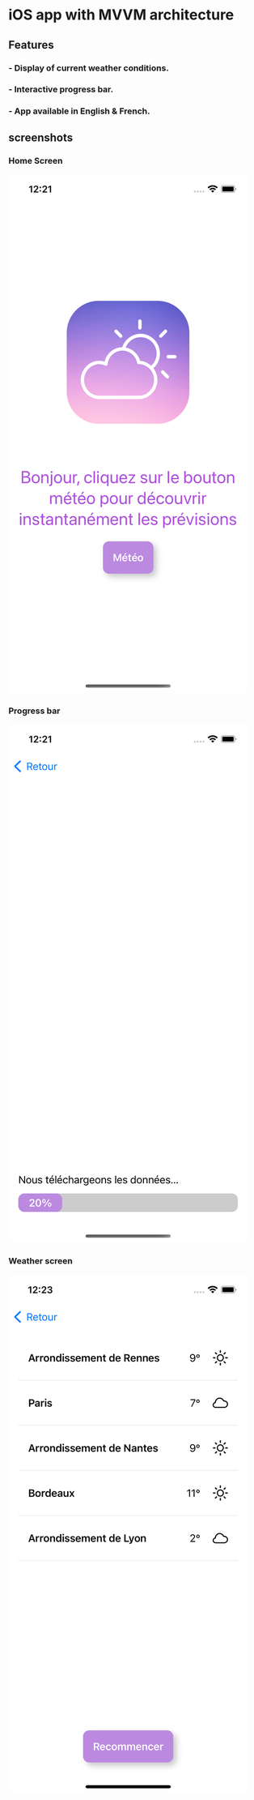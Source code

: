 # iOS app with MVVM architecture

## Features

### - Display of current weather conditions.
### - Interactive progress bar.
### - App available in English & French.

## screenshots

### Home Screen
![Screenshot 1](screenshots/screenshot_1.png)

### Progress bar
![Screenshot 2](screenshots/screenshot_2.png)

### Weather screen
![Screenshot 3](screenshots/screenshot_3.png)
